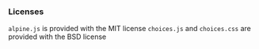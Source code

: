 ### Licenses
`alpine.js` is provided with the MIT license
`choices.js` and `choices.css` are provided with the BSD license